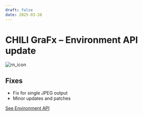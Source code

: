 ```yaml
---
draft: false
date: 2025-03-28
---
```


# CHILI GraFx – Environment API update

![rn_icon](/assets/icon-CHILI-GraFx.svg)

## Fixes

- Fix for single JPEG output
- Minor updates and patches

[See Environment API](/GraFx-Developers/environment-api/reference/)